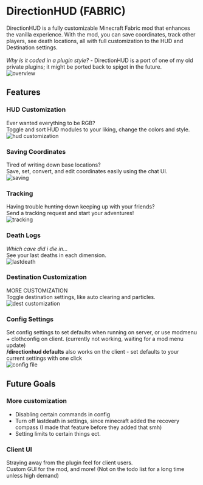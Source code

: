 # DirectionHUD (FABRIC)
DirectionHUD is a fully customizable Minecraft Fabric mod 
that enhances the vanilla experience. 
With the mod, you can save coordinates, track other players, see death locations, all with full customization to the HUD and Destination settings.
<br><br>
*Why is it coded in a plugin style?* - DirectionHUD is a port of one of my old private plugins; it might be ported back to spigot in the future.
<br>
![overview](https://media.giphy.com/media/v1.Y2lkPTc5MGI3NjExOGFiMTlkYzFiNGE1NzQ3MWQ4ZTEyMDExYmU1NGQ3MTI1Yzc3OTY5NSZjdD1n/e2mPTVcrSUf69SahWg/giphy.gif)

## Features

### HUD Customization
Ever wanted everything to be RGB?<br>
Toggle and sort HUD modules to your liking, change the colors and style.
<br>
![hud customization](https://media.giphy.com/media/v1.Y2lkPTc5MGI3NjExNWFlYWY3MWRhMDZiOTA0ODk4MzRiMzMzZWE5ZTZkY2M5NmZmMjE3YyZjdD1n/CoBgjCTe0AEuqkvafe/giphy-downsized-large.gif)

### Saving Coordinates
Tired of writing down base locations?<br>
Save, set, convert, and edit coordinates easily using the chat UI.
<br>
![saving](https://media.giphy.com/media/v1.Y2lkPTc5MGI3NjExOTIzOTBjZDY2YWY0ZGQ1ZGExYzU0NGJjNGIzY2I5NmY4MWQwY2NmYSZjdD1n/UH48xQRk374lvq1jnr/giphy-downsized-large.gif)

### Tracking
Having trouble ~~hunting down~~ keeping up with your friends?<br>
Send a tracking request and start your adventures!
<br>
![tracking](https://media.giphy.com/media/v1.Y2lkPTc5MGI3NjExOTE0MjRmM2NmMDVkOTZhNjc5ZTliMmE3ZDgwNWIxZDIyODZlNDFjNSZjdD1n/6RAyZOb6PbjMnaZjGM/giphy.gif)

### Death Logs
*Which cave did i die in...*<br>
See your last deaths in each dimension.
<br>
![lastdeath](https://media.giphy.com/media/v1.Y2lkPTc5MGI3NjExMzAwZTEwODExMDhmOWUyMWRmM2EzM2JkOGFiYTZlNmY2N2VhYzkyNyZjdD1n/rkGADfj7eAKdNIKA3J/giphy-downsized-large.gif)

### Destination Customization
MORE CUSTOMIZATION<br>
Toggle destination settings, like auto clearing and particles.
<br>
![dest customization](https://media.giphy.com/media/v1.Y2lkPTc5MGI3NjExMzliMjA4ZWNkY2ZmMjM3MmI2MGZhZmMzYzY5NTc3YzgxNTM5OTBkNiZjdD1n/nHwMOOuptwfbuiM6Q9/giphy-downsized-large.gif)

### Config Settings
Set config settings to set defaults when running on server, 
or use modmenu + clothconfig on client. (currently not working, waiting for a mod menu update)
<br>**/directionhud defaults** also works on the client - set defaults to your current settings with one click
<br>
![config file](https://i.imgur.com/SbrmqUL.png)
## Future Goals

### More customization
* Disabling certain commands in config
* Turn off lastdeath in settings, since minecraft added the recovery compass (I made that feature before they added that smh)
* Setting limits to certain things ect.

### Client UI
Straying away from the plugin feel for client users.<br>
Custom GUI for the mod, and more! (Not on the todo list for a long time unless high demand)